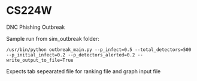 # CS224W
DNC Phishing Outbreak

Sample run from sim_outbreak folder:

`/usr/bin/python outbreak_main.py --p_infect=0.5 --total_detectors=500 --p_initial_infect=0.2 --p_detectors_alerted=0.2 --write_output_to_file=True`

Expects tab sepearated file for ranking file and graph input file
